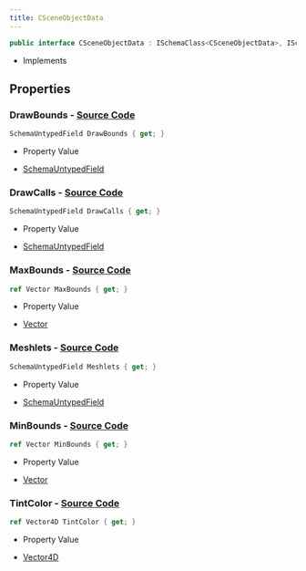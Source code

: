```yaml
---
title: CSceneObjectData
---
```


```csharp
public interface CSceneObjectData : ISchemaClass<CSceneObjectData>, ISchemaField, ISchemaClass, INativeHandle
```

- Implements

## Properties

### **DrawBounds** - [Source Code](https://github.com/swiftly-solution/swiftlys2/blob/main/managed/src/SwiftlyS2.Generated/Schemas/Interfaces/CSceneObjectData.cs#L24)

```csharp
SchemaUntypedField DrawBounds { get; }
```

- Property Value

- [SchemaUntypedField](/docs/api/shared/schemas/schemauntypedfield)

### **DrawCalls** - [Source Code](https://github.com/swiftly-solution/swiftlys2/blob/main/managed/src/SwiftlyS2.Generated/Schemas/Interfaces/CSceneObjectData.cs#L21)

```csharp
SchemaUntypedField DrawCalls { get; }
```

- Property Value

- [SchemaUntypedField](/docs/api/shared/schemas/schemauntypedfield)

### **MaxBounds** - [Source Code](https://github.com/swiftly-solution/swiftlys2/blob/main/managed/src/SwiftlyS2.Generated/Schemas/Interfaces/CSceneObjectData.cs#L18)

```csharp
ref Vector MaxBounds { get; }
```

- Property Value

- [Vector](/docs/api/shared/natives/vector)

### **Meshlets** - [Source Code](https://github.com/swiftly-solution/swiftlys2/blob/main/managed/src/SwiftlyS2.Generated/Schemas/Interfaces/CSceneObjectData.cs#L27)

```csharp
SchemaUntypedField Meshlets { get; }
```

- Property Value

- [SchemaUntypedField](/docs/api/shared/schemas/schemauntypedfield)

### **MinBounds** - [Source Code](https://github.com/swiftly-solution/swiftlys2/blob/main/managed/src/SwiftlyS2.Generated/Schemas/Interfaces/CSceneObjectData.cs#L16)

```csharp
ref Vector MinBounds { get; }
```

- Property Value

- [Vector](/docs/api/shared/natives/vector)

### **TintColor** - [Source Code](https://github.com/swiftly-solution/swiftlys2/blob/main/managed/src/SwiftlyS2.Generated/Schemas/Interfaces/CSceneObjectData.cs#L29)

```csharp
ref Vector4D TintColor { get; }
```

- Property Value

- [Vector4D](/docs/api/shared/natives/vector4d)

